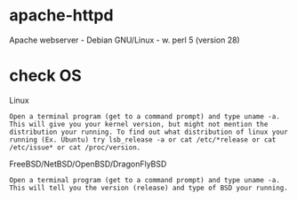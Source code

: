 # apache-httpd
Apache webserver - Debian GNU/Linux - w. perl 5 (version 28) 











# check OS
Linux

    Open a terminal program (get to a command prompt) and type uname -a. This will give you your kernel version, but might not mention the distribution your running. To find out what distribution of linux your running (Ex. Ubuntu) try lsb_release -a or cat /etc/*release or cat /etc/issue* or cat /proc/version.

FreeBSD/NetBSD/OpenBSD/DragonFlyBSD

    Open a terminal program (get to a command prompt) and type uname -a. This will tell you the version (release) and type of BSD your running.

